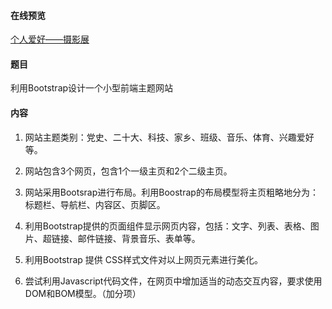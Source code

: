 <!--
 * @Descripttion: 
 * @version: 
 * @Author: 王远昭
 * @Date: 2022-11-10 13:44:12
 * @LastEditors: 王远昭
 * @LastEditTime: 2022-11-10 18:22:18
-->
#### 在线预览
[个人爱好——摄影展](https://wangwangyz.site/my/CodeCollected/CodeCollection/%E5%89%8D%E7%AB%AF/Web%E6%99%BA%E8%83%BD%E7%BC%96%E7%A8%8B/mid-term/index.html)
#### 题⽬

利⽤Bootstrap设计⼀个⼩型前端主题⽹站

#### 内容

1. ⽹站主题类别：党史、⼆⼗⼤、科技、家乡、班级、⾳乐、体育、兴趣爱好等。
   
2. ⽹站包含3个⽹⻚，包含1个⼀级主⻚和2个⼆级主⻚。
   
3. ⽹站采⽤Bootsrap进⾏布局。利⽤Boostrap的布局模型将主⻚粗略地分为：标题栏、导航栏、内容区、⻚脚区。
   
4. 利⽤Bootstrap提供的⻚⾯组件显示⽹⻚内容，包括：⽂字、列表、表格、图⽚、超链接、邮件链接、背景⾳乐、表单等。
   
5. 利⽤Bootstrap 提供 CSS样式⽂件对以上⽹⻚元素进⾏美化。
   
6. 尝试利⽤Javascript代码⽂件，在⽹⻚中增加适当的动态交互内容，要求使⽤DOM和BOM模型。（加分项）
